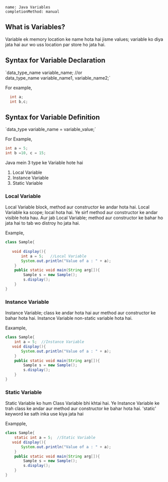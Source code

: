 ```ngMeta
name: Java Variables
completionMethod: manual
```
<h2>What is Variables?</h2>
Variable ek memory location ke name hota hai jisme values; variable ko diya jata hai aur wo uss location par store ho jata hai.

<h2>Syntax for Variable Declaration</h2>
`data_type_name variable_name; //or <br>
data_type_name variable_name1, variable_name2;` <br>
 
For example,
```java
  int a;
  int b,c;
  ```

<h2>Syntax for Variable Definition</h2>
`data_type variable_name = variable_value;`<br>

 For Example,
```java
int a = 5;
int b =10, c = 15;
```

Java mein 3 type ke Variable hote hai<br>

1. Local Variable
2. Instance Variable
3. Static Variable

<h3>Local Variable</h3>
Local Variable block, method aur constructor ke andar hota hai.
Local Variable ka scope; local hota hai. Ye sirf method aur constructor ke andar visible hota hau.
Aur jab Local Variable; method aur constructor ke bahar ho jata hai to tab wo distroy ho jata hai.

Example,
```java
class Sample{
    
   void display(){
       int a = 5;   //Local Variable
       System.out.println("Value of a : " + a);
    }
    public static void main(String arg[]){
        Sample s = new Sample();
        s.display();
    }
}
```

<h3>Instance Variable</h3>
Instance Variable; class ke andar hota hai aur method aur constructor ke bahar hota hai.
Instance Variable non-static variable hota hai.

Eaxample,
```java
class Sample{
    int a = 5;  //Instance Variable
   void display(){
       System.out.println("Value of a : " + a);
    }
    public static void main(String arg[]){
        Sample s = new Sample();
        s.display();
    }
}
```

<h3>Static Variable</h3>
Static Variable ko hum Class Variable bhi khtai hai.
Ye Instance Variable ke trah class ke andar aur method aur constructor ke bahar hota hai.
'static' keyword ke sath inka use kiya jata hai

Exampple,
```java
class Sample{
    static int a = 5;  //Static Variable
   void display(){
       System.out.println("Value of a : " + a);
    }
    public static void main(String arg[]){
        Sample s = new Sample();
        s.display();
    }
}
```























































